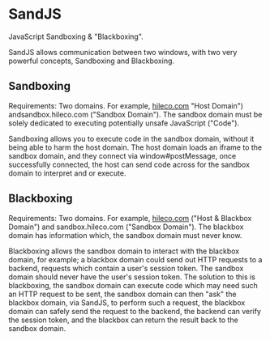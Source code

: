 SandJS
======

JavaScript Sandboxing &amp; "Blackboxing".

SandJS allows communication between two windows, with two very powerful concepts, Sandboxing and Blackboxing.

Sandboxing
----------

Requirements: Two domains. For example, [hileco.com](http://hileco.com) "Host Domain") andsandbox.hileco.com ("Sandbox Domain"). The sandbox domain must be solely dedicated to executing potentially unsafe JavaScript ("Code").

Sandboxing allows you to execute code in the sandbox domain, without it being able to harm the host domain. The host domain loads an iframe to the sandbox domain, and they connect via window#postMessage, once successfully connected, the host can send code across for the sandbox domain to interpret and or execute.

Blackboxing
-----------

Requirements: Two domains. For example, [hileco.com](http://hileco.com) ("Host &amp; Blackbox Domain") and sandbox.hileco.com ("Sandbox Domain"). The blackbox domain has information which, the sandbox domain must never know.

Blackboxing allows the sandbox domain to interact with the blackbox domain, for example; a blackbox domain could send out HTTP requests to a backend, requests which contain a user's session token. The sandbox domain should never have the user's session token. The solution to this is blackboxing, the sandbox domain can execute code which may need such an HTTP request to be sent, the sandbox domain can then "ask" the blackbox domain, via SandJS, to perform such a request, the blackbox domain can safely send the request to the backend, the backend can verify the session token, and the blackbox can return the result back to the sandbox domain.
